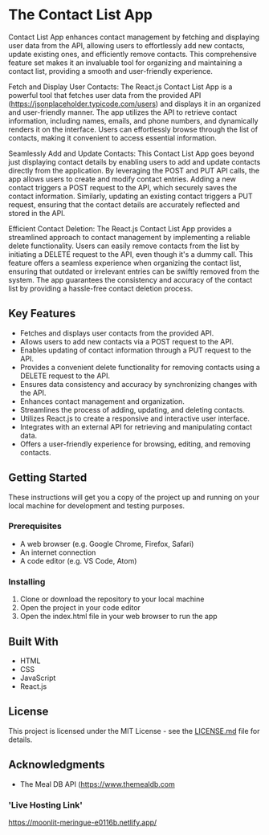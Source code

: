 # The Contact List App 

Contact List App enhances contact management by fetching and displaying user data from the API, allowing users to effortlessly add new contacts, update existing ones, and efficiently remove contacts. This comprehensive feature set makes it an invaluable tool for organizing and maintaining a contact list, providing a smooth and user-friendly experience.

Fetch and Display User Contacts: The React.js Contact List App is a powerful tool that fetches user data from the provided API (https://jsonplaceholder.typicode.com/users) and displays it in an organized and user-friendly manner. The app utilizes the API to retrieve contact information, including names, emails, and phone numbers, and dynamically renders it on the interface. Users can effortlessly browse through the list of contacts, making it convenient to access essential information.

Seamlessly Add and Update Contacts: This Contact List App goes beyond just displaying contact details by enabling users to add and update contacts directly from the application. By leveraging the POST and PUT API calls, the app allows users to create and modify contact entries. Adding a new contact triggers a POST request to the API, which securely saves the contact information. Similarly, updating an existing contact triggers a PUT request, ensuring that the contact details are accurately reflected and stored in the API.

Efficient Contact Deletion: The React.js Contact List App provides a streamlined approach to contact management by implementing a reliable delete functionality. Users can easily remove contacts from the list by initiating a DELETE request to the API, even though it's a dummy call. This feature offers a seamless experience when organizing the contact list, ensuring that outdated or irrelevant entries can be swiftly removed from the system. The app guarantees the consistency and accuracy of the contact list by providing a hassle-free contact deletion process.

## Key Features

- Fetches and displays user contacts from the provided API.
- Allows users to add new contacts via a POST request to the API.
- Enables updating of contact information through a PUT request to the API.
- Provides a convenient delete functionality for removing contacts using a DELETE request to the API.
- Ensures data consistency and accuracy by synchronizing changes with the API.
- Enhances contact management and organization.
- Streamlines the process of adding, updating, and deleting contacts.
- Utilizes React.js to create a responsive and interactive user interface.
- Integrates with an external API for retrieving and manipulating contact data.
- Offers a user-friendly experience for browsing, editing, and removing contacts.

## Getting Started

These instructions will get you a copy of the project up and running on your local machine for development and testing purposes.

### Prerequisites

- A web browser (e.g. Google Chrome, Firefox, Safari)
- An internet connection
- A code editor (e.g. VS Code, Atom)

### Installing

1. Clone or download the repository to your local machine
2. Open the project in your code editor
3. Open the index.html file in your web browser to run the app

## Built With

- HTML
- CSS
- JavaScript
- React.js





## License

This project is licensed under the MIT License - see the [LICENSE.md](LICENSE.md) file for details.

## Acknowledgments

- The Meal DB API (https://www.themealdb.com

### 'Live Hosting Link'
https://moonlit-meringue-e0116b.netlify.app/
